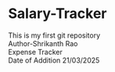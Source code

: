 # Salary-Tracker
This is my first git repository
<br>
Author-Shrikanth Rao
<br>
Expense Tracker
<br>
Date of Addition 21/03/2025
